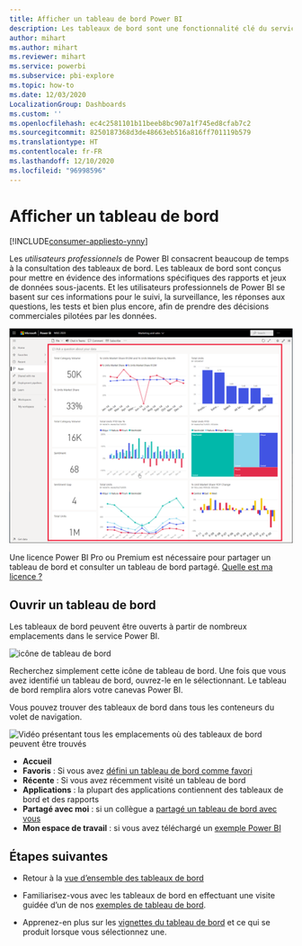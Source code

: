 ```yaml
---
title: Afficher un tableau de bord Power BI
description: Les tableaux de bord sont une fonctionnalité clé du service Power BI. Découvrez comment ouvrir et consulter un tableau de bord.
author: mihart
ms.author: mihart
ms.reviewer: mihart
ms.service: powerbi
ms.subservice: pbi-explore
ms.topic: how-to
ms.date: 12/03/2020
LocalizationGroup: Dashboards
ms.custom: ''
ms.openlocfilehash: ec4c2581101b11beeb8bc907a1f745ed8cfab7c2
ms.sourcegitcommit: 8250187368d3de48663eb516a816ff701119b579
ms.translationtype: HT
ms.contentlocale: fr-FR
ms.lasthandoff: 12/10/2020
ms.locfileid: "96998596"
---
```

# <a name="view-a-dashboard"></a>Afficher un tableau de bord

[!INCLUDE[consumer-appliesto-ynny](../includes/consumer-appliesto-ynny.md)]


Les *utilisateurs professionnels* de Power BI consacrent beaucoup de temps à la consultation des tableaux de bord. Les tableaux de bord sont conçus pour mettre en évidence des informations spécifiques des rapports et jeux de données sous-jacents. Et les utilisateurs professionnels de Power BI se basent sur ces informations pour le suivi, la surveillance, les réponses aux questions, les tests et bien plus encore, afin de prendre des décisions commerciales pilotées par les données.

![tableau de bord](media/end-user-dashboard-open/power-bi-new-dashboard.png)


Une licence Power BI Pro ou Premium est nécessaire pour partager un tableau de bord et consulter un tableau de bord partagé. [Quelle est ma licence ?](end-user-license.md) 

## <a name="open-a-dashboard"></a>Ouvrir un tableau de bord

Les tableaux de bord peuvent être ouverts à partir de nombreux emplacements dans le service Power BI.

![icône de tableau de bord](media/end-user-dashboard-open/power-bi-dashboard-icon.png)

Recherchez simplement cette icône de tableau de bord. Une fois que vous avez identifié un tableau de bord, ouvrez-le en le sélectionnant. Le tableau de bord remplira alors votre canevas Power BI.

Vous pouvez trouver des tableaux de bord dans tous les conteneurs du volet de navigation. 

![Vidéo présentant tous les emplacements où des tableaux de bord peuvent être trouvés](media/end-user-dashboard-open/power-bi-open-dashboards.gif)

- **Accueil** 
- **Favoris** : Si vous avez [défini un tableau de bord comme favori](end-user-favorite.md)
- **Récente** : Si vous avez récemment visité un tableau de bord
- **Applications** : la plupart des applications contiennent des tableaux de bord et des rapports
- **Partagé avec moi** : si un collègue a [partagé un tableau de bord avec vous](end-user-shared-with-me.md)
- **Mon espace de travail** : si vous avez téléchargé un [exemple Power BI](../create-reports/sample-datasets.md)



## <a name="next-steps"></a>Étapes suivantes
* Retour à la [vue d’ensemble des tableaux de bord](end-user-dashboards.md)

* Familiarisez-vous avec les tableaux de bord en effectuant une visite guidée d’un de nos [exemples de tableau de bord](../create-reports/sample-tutorial-connect-to-the-samples.md).    
* Apprenez-en plus sur les [vignettes du tableau de bord](end-user-tiles.md) et ce qui se produit lorsque vous sélectionnez une.
